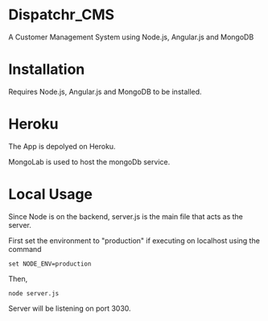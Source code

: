 
# Dispatchr_CMS

A Customer Management System using Node.js, Angular.js and MongoDB

# Installation

Requires Node.js, Angular.js and MongoDB to be installed.

# Heroku

The App is depolyed on Heroku.

MongoLab is used to host the mongoDb service.

# Local Usage

Since Node is on the backend, server.js is the main file that acts as the server.

First set the environment to "production" if executing on localhost using the command

<code>set NODE_ENV=production</code>

Then,

<code>node server.js</code>

Server will be listening on port 3030.

